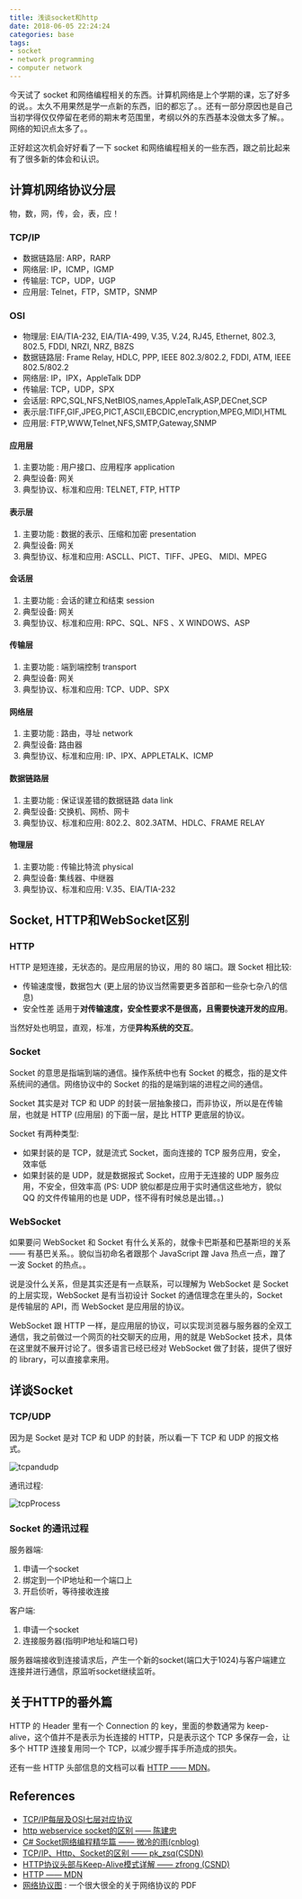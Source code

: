 ```yaml
---
title: 浅谈socket和http
date: 2018-06-05 22:24:24
categories: base
tags:
- socket
- network programming
- computer network
---
```


今天试了 socket 和网络编程相关的东西。计算机网络是上个学期的课，忘了好多的说。。太久不用果然是学一点新的东西，旧的都忘了。。还有一部分原因也是自己当初学得仅仅停留在老师的期末考范围里，考纲以外的东西基本没做太多了解。。网络的知识点太多了。。

正好趁这次机会好好看了一下 socket 和网络编程相关的一些东西，跟之前比起来有了很多新的体会和认识。


## 计算机网络协议分层
物，数，网，传，会，表，应！

### TCP/IP
- 数据链路层: ARP，RARP
- 网络层: IP，ICMP，IGMP
- 传输层: TCP，UDP，UGP
- 应用层: Telnet，FTP，SMTP，SNMP

### OSI
- 物理层: EIA/TIA-232, EIA/TIA-499, V.35, V.24, RJ45, Ethernet, 802.3, 802.5, FDDI, NRZI, NRZ, B8ZS 
- 数据链路层: Frame Relay, HDLC, PPP, IEEE 802.3/802.2, FDDI, ATM,  IEEE 802.5/802.2 
- 网络层: IP，IPX，AppleTalk DDP 
- 传输层: TCP，UDP，SPX 
- 会话层: RPC,SQL,NFS,NetBIOS,names,AppleTalk,ASP,DECnet,SCP 
- 表示层:TIFF,GIF,JPEG,PICT,ASCII,EBCDIC,encryption,MPEG,MIDI,HTML 
- 应用层: FTP,WWW,Telnet,NFS,SMTP,Gateway,SNMP 

#### 应用层 
1. 主要功能 : 用户接口、应用程序 
application 
2. 典型设备: 网关 
3. 典型协议、标准和应用: TELNET, FTP, HTTP 

#### 表示层 
1. 主要功能 : 数据的表示、压缩和加密 
presentation
2. 典型设备: 网关 
3. 典型协议、标准和应用: ASCLL、PICT、TIFF、JPEG、 MIDI、MPEG 

#### 会话层 
1. 主要功能 : 会话的建立和结束 
session
2. 典型设备: 网关 
3. 典型协议、标准和应用: RPC、SQL、NFS 、X WINDOWS、ASP 

#### 传输层 
1. 主要功能 : 端到端控制 
transport 
2. 典型设备: 网关 
3. 典型协议、标准和应用: TCP、UDP、SPX 

#### 网络层 
1. 主要功能 : 路由，寻址 
network
2. 典型设备: 路由器 
3. 典型协议、标准和应用: IP、IPX、APPLETALK、ICMP 

#### 数据链路层 
1. 主要功能 : 保证误差错的数据链路 
data link 
2. 典型设备: 交换机、网桥、网卡 
3. 典型协议、标准和应用: 802.2、802.3ATM、HDLC、FRAME RELAY 

#### 物理层 
1. 主要功能 : 传输比特流 
physical
2. 典型设备: 集线器、中继器 
3. 典型协议、标准和应用: V.35、EIA/TIA-232 

## Socket, HTTP和WebSocket区别
### HTTP
HTTP 是短连接，无状态的。是应用层的协议，用的 80 端口。跟 Socket 相比较: 
- 传输速度慢，数据包大 (更上层的协议当然需要更多首部和一些杂七杂八的信息) 
- 安全性差
适用于**对传输速度，安全性要求不是很高，且需要快速开发的应用**。

当然好处也明显，直观，标准，方便**异构系统的交互**。

### Socket
Socket 的意思是指端到端的通信。操作系统中也有 Socket 的概念，指的是文件系统间的通信。网络协议中的 Socket 的指的是端到端的进程之间的通信。

Socket 其实是对 TCP 和 UDP 的封装一层抽象接口，而非协议，所以是在传输层，也就是 HTTP (应用层) 的下面一层，是比 HTTP 更底层的协议。

Socket 有两种类型: 
- 如果封装的是 TCP，就是流式 Socket，面向连接的 TCP 服务应用，安全，效率低
- 如果封装的是 UDP，就是数据报式 Socket，应用于无连接的 UDP 服务应用，不安全，但效率高 (PS: UDP 貌似都是应用于实时通信这些地方，貌似 QQ 的文件传输用的也是 UDP，怪不得有时候总是出错。。) 

### WebSocket
如果要问 WebSocket 和 Socket 有什么关系的，就像卡巴斯基和巴基斯坦的关系 —— 有基巴关系。。貌似当初命名者跟那个 JavaScript 蹭 Java 热点一点，蹭了一波 Socket 的热点。。

说是没什么关系，但是其实还是有一点联系，可以理解为 WebSocket 是 Socket 的上层实现，WebSocket 是有当初设计 Socket 的通信理念在里头的，Socket 是传输层的 API，而 WebSocket 是应用层的协议。

WebSocket 跟 HTTP 一样，是应用层的协议，可以实现浏览器与服务器的全双工通信，我之前做过一个网页的社交聊天的应用，用的就是 WebSocket 技术，具体在这里就不展开讨论了。很多语言已经已经对 WebSocket 做了封装，提供了很好的 library，可以直接拿来用。


## 详谈Socket
### TCP/UDP
因为是 Socket 是对 TCP 和 UDP 的封装，所以看一下 TCP 和 UDP 的报文格式。

![tcpandudp](https://i.loli.net/2018/06/05/5b16b06f295d2.jpeg)

通讯过程:

![tcpProcess](https://i.loli.net/2018/06/07/5b18919f2343f.png)


### Socket 的通讯过程
服务器端: 

1. 申请一个socket
2. 绑定到一个IP地址和一个端口上
3. 开启侦听，等待接收连接

 客户端: 

1. 申请一个socket
2. 连接服务器(指明IP地址和端口号)

服务器端接收到连接请求后，产生一个新的socket(端口大于1024)与客户端建立连接并进行通信，原监听socket继续监听。


## 关于HTTP的番外篇
HTTP 的 Header 里有一个 Connection 的 key，里面的参数通常为 keep-alive，这个值并不是表示为长连接的 HTTP，只是表示这个 TCP 多保存一会，让多个 HTTP 连接复用同一个 TCP，以减少握手挥手所造成的损失。

还有一些 HTTP 头部信息的文档可以看 [HTTP —— MDN](https://developer.mozilla.org/en-US/docs/Web/HTTP/Headers/Connection)。


## References
- [TCP/IP每层及OSI七层对应协议](http://thinking80s.iteye.com/blog/566438)
- [http webservice socket的区别 —— 陈建忠](https://www.cnblogs.com/111testing/p/6581062.html)
- [C# Socket网络编程精华篇 —— 微冷的雨(cnblog)](http://www.cnblogs.com/weilengdeyu/archive/2013/03/08/2949101.html)
- [TCP/IP、Http、Socket的区别 —— pk_zsq(CSDN)](https://blog.csdn.net/Pk_zsq/article/details/6087367)
- [HTTP协议头部与Keep-Alive模式详解 —— zfrong (CSND)](https://blog.csdn.net/zfrong/article/details/6070608)
- [HTTP —— MDN](https://developer.mozilla.org/en-US/docs/Web/HTTP/Headers/Connection)
- [网络协议图](http://www.colasoft.com.cn/download/network-protocol-map-2017.pdf) : 一个很大很全的关于网络协议的 PDF